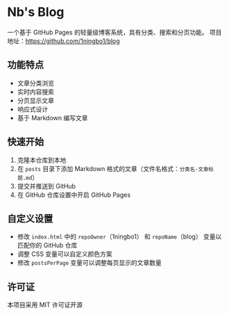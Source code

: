 # Nb's Blog

一个基于 GitHub Pages 的轻量级博客系统，具有分类、搜索和分页功能。
项目地址：https://github.com/1ningbo1/blog

## 功能特点

- 文章分类浏览
- 实时内容搜索
- 分页显示文章
- 响应式设计
- 基于 Markdown 编写文章

## 快速开始

1. 克隆本仓库到本地
2. 在 `posts` 目录下添加 Markdown 格式的文章（文件名格式：`分类名-文章标题.md`）
3. 提交并推送到 GitHub
4. 在 GitHub 仓库设置中开启 GitHub Pages

## 自定义设置

- 修改 `index.html` 中的 `repoOwner`（1ningbo1） 和 `repoName`（blog） 变量以匹配你的 GitHub 仓库
- 调整 CSS 变量可以自定义颜色方案
- 修改 `postsPerPage` 变量可以调整每页显示的文章数量

## 许可证

本项目采用 MIT 许可证开源
